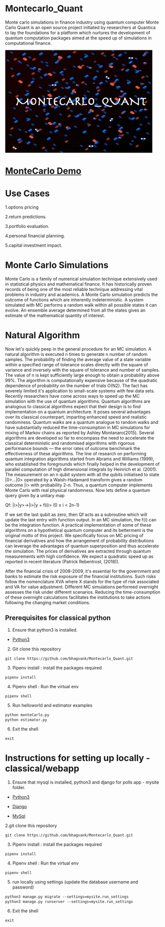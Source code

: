 # Montecarlo_Quant
Monte carlo simulations  in finance industry using quantum computer
Monte Carlo Quant is an open source project initiated by researchers at Quantica to lay the foundations for a platform which nurtures the development of quantum computation packages aimed at the speed up of simulations in computational finance. 


![alt text](https://github.com/bhagvank/arc/blob/master/monte_carlo_quant.png)

# [MonteCarlo Demo](https://guarded-garden-28229.herokuapp.com/montecarlo/)

# Use Cases

1.options pricing

2.return predictions.

3.portfolio evaluation.

4.personal financial planning.

5.capital investment impact.

# Monte Carlo Simulations

Monte Carlo is a family of numerical simulation technique extensively used in statistical physics and mathematical finance. It has historically proven records of being one of the most reliable technique addressing vital problems in industry and academics. A Monte Carlo simulation predicts the outcome of functions which are inherently indeterministic. A system simulated with MC performs a random walk within all possible states it can evolve. An ensemble average determined from all the states gives an estimate of the mathematical quantity of interest. 
# Natural Algorithm
Now let's quickly peep in the general procedure for an MC simulation. A natural algorithm is executed n times to generate n number of random samples. The probability of finding the average value of a state variable within a specified range of tolerance scales directly with the square of variance and inversely with the square of tolerance and number of samples. The value of n is kept sufficiently large enough to obtain a probability above 99%. 
The algorithm is computationally expensive because of the quadratic dependence of probability on the number of trials O(N2). The fact has severely limited it's application to small-scale systems with few data sets. Recently researchers have come across ways to speed up the MC simulation with the use of quantum algorithms. Quantum algorithms are analogous to classical algorithms expect that their design is to find implementation on a quantum architecture. It poses several advantages over its classical counterpart, imparting enhanced speed and realistic randomness. Quantum walks are a quantum analogue to random walks and have substantially reduced the time-consumption in MC simulations for mixing of Markov chains as reported by Ashley Montanaro(2015). Several algorithms are developed so far to encompass the need to accelerate the classical deterministic and randomised algorithms with rigorous performance bounds — the error rates of outcome benchmark the effectiveness of these algorithms. 
The line of research on performing quantum integration algorithms started from Abrams and Williams (1999), who established the foregrounds which finally helped in the development of parallel computation of high dimensional integrals by Heinrich et al. (2001). 
The measurement on an n qubit system with all the qubits initialised to state |0>...|0> operated by a Walsh-Hadamard transform gives a random outcome |i> with probability 2-n. Thus, a quantum computer implements Monte Carlo with real physical randomness. Now lets define a quantum query given by a unitary map

Qf: |i>|y>→|i>|y + f(i)> (0 ≤ i < 2n-1)

If we set the last qubit as zero, then Qf acts as a subroutine which will update the last entry with function output. In an MC simulation, the f(i) can be the integration function.
A practical implementation of some of these algorithms on a hypothetical quantum computer and its betterment is the original motto of this project. We specifically focus on MC pricing of financial derivatives and how the arrangement of probability distributions can leverage the advantages of quantum superposition and thus accelerate the simulation. The prices of derivatives are extracted through quantum measurements with high confidence. We expect a quadratic speed up as reported in recent literature (Patrick Rebentrost, (2018)). 

After the financial crisis of 2008-2009, it's essential for the government and banks to estimate the risk exposure of the financial institutions. Such risks follow the nomenclature XVA where X stands for the type of risk associated and VA for value adjustment.  Different MC simulations performed overnight assesses the risk under different scenarios. Reducing the time-consumption of these overnight calculations facilitates the institutions to take actions following the changing market conditions. 


## Prerequisites for classical python

1. Ensure that  python3 is installed.
  * [Python3](https://www.python.org/downloads/)
  
2. Git clone this repository
```
git clone https://github.com/bhagvank/Montecarlo_Quant.git

```
3. Pipenv install : install the packages required
```
pipenv install
```

4. Pipenv shell : Run the virtual env 
```
pipenv shell
```
5. Run helloworld and estimator examples
```
python monteCarlo.py
python estimator.py

```
6. Exit the shell
```
exit
```

# Instructions for setting up locally - classical/webapp
1. Ensure that mysql is installed, python3 and django for polls app - mysite folder.

  * [Python3](https://www.python.org/downloads/)

  * [Django](https://docs.djangoproject.com/en/2.0/topics/install/#installing-official-release)

  * [MySql](https://www.mysql.com/downloads/)
  
  
2.git clone this repository
```
git clone https://github.com/bhagvank/Montecarlo_Quant.git

```
   
3. Pipenv install : install the packages required
```
pipenv install
```

4. Pipenv shell : Run the virtual env 
```
pipenv shell
```  
   
5. run locally using settings (update the database username and password)
```
python3 manage.py migrate --settings=mysite.run_settings
python3 manage.py runserver --settings=mysite.run_settings

```

6. Exit the shell
```
exit
```  
